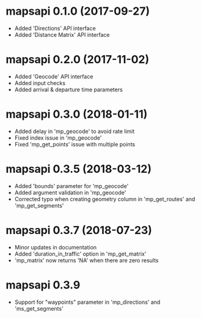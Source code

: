 # mapsapi 0.1.0 (2017-09-27)

* Added 'Directions' API interface
* Added 'Distance Matrix' API interface

# mapsapi 0.2.0 (2017-11-02)

* Added 'Geocode' API interface
* Added input checks
* Added arrival & departure time parameters

# mapsapi 0.3.0 (2018-01-11)

* Added delay in 'mp_geocode' to avoid rate limit
* Fixed index issue in 'mp_geocode'
* Fixed 'mp_get_points' issue with multiple points

# mapsapi 0.3.5 (2018-03-12)

* Added 'bounds' parameter for 'mp_geocode'
* Added argument validation in 'mp_geocode'
* Corrected typo when creating geometry column in 'mp_get_routes' and 'mp_get_segments'

# mapsapi 0.3.7 (2018-07-23)

* Minor updates in documentation
* Added 'duration_in_traffic' option in 'mp_get_matrix'
* 'mp_matrix' now returns 'NA' when there are zero results

# mapsapi 0.3.9

* Support for "waypoints" parameter in 'mp_directions' and 'ms_get_segments'





